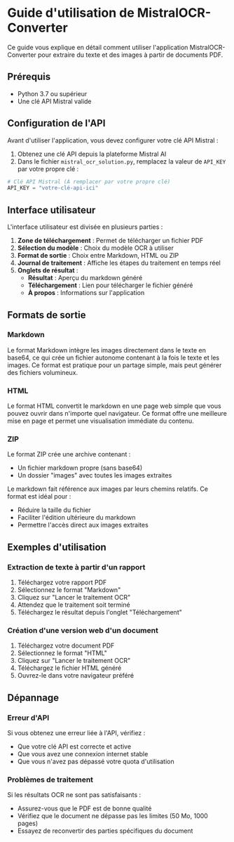 # Guide d'utilisation de MistralOCR-Converter

Ce guide vous explique en détail comment utiliser l'application MistralOCR-Converter pour extraire du texte et des images à partir de documents PDF.

## Prérequis

- Python 3.7 ou supérieur
- Une clé API Mistral valide

## Configuration de l'API

Avant d'utiliser l'application, vous devez configurer votre clé API Mistral :

1. Obtenez une clé API depuis la plateforme Mistral AI
2. Dans le fichier `mistral_ocr_solution.py`, remplacez la valeur de `API_KEY` par votre propre clé :

```python
# Clé API Mistral (À remplacer par votre propre clé)
API_KEY = "votre-clé-api-ici"
```

## Interface utilisateur

L'interface utilisateur est divisée en plusieurs parties :

1. **Zone de téléchargement** : Permet de télécharger un fichier PDF
2. **Sélection du modèle** : Choix du modèle OCR à utiliser
3. **Format de sortie** : Choix entre Markdown, HTML ou ZIP
4. **Journal de traitement** : Affiche les étapes du traitement en temps réel
5. **Onglets de résultat** :
   - **Résultat** : Aperçu du markdown généré
   - **Téléchargement** : Lien pour télécharger le fichier généré
   - **À propos** : Informations sur l'application

## Formats de sortie

### Markdown

Le format Markdown intègre les images directement dans le texte en base64, ce qui crée un fichier autonome contenant à la fois le texte et les images. Ce format est pratique pour un partage simple, mais peut générer des fichiers volumineux.

### HTML

Le format HTML convertit le markdown en une page web simple que vous pouvez ouvrir dans n'importe quel navigateur. Ce format offre une meilleure mise en page et permet une visualisation immédiate du contenu.

### ZIP

Le format ZIP crée une archive contenant :
- Un fichier markdown propre (sans base64)
- Un dossier "images" avec toutes les images extraites

Le markdown fait référence aux images par leurs chemins relatifs. Ce format est idéal pour :
- Réduire la taille du fichier
- Faciliter l'édition ultérieure du markdown
- Permettre l'accès direct aux images extraites

## Exemples d'utilisation

### Extraction de texte à partir d'un rapport

1. Téléchargez votre rapport PDF
2. Sélectionnez le format "Markdown"
3. Cliquez sur "Lancer le traitement OCR"
4. Attendez que le traitement soit terminé
5. Téléchargez le résultat depuis l'onglet "Téléchargement"

### Création d'une version web d'un document

1. Téléchargez votre document PDF
2. Sélectionnez le format "HTML"
3. Cliquez sur "Lancer le traitement OCR"
4. Téléchargez le fichier HTML généré
5. Ouvrez-le dans votre navigateur préféré

## Dépannage

### Erreur d'API

Si vous obtenez une erreur liée à l'API, vérifiez :
- Que votre clé API est correcte et active
- Que vous avez une connexion internet stable
- Que vous n'avez pas dépassé votre quota d'utilisation

### Problèmes de traitement

Si les résultats OCR ne sont pas satisfaisants :
- Assurez-vous que le PDF est de bonne qualité
- Vérifiez que le document ne dépasse pas les limites (50 Mo, 1000 pages)
- Essayez de reconvertir des parties spécifiques du document 